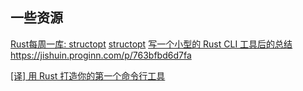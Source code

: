 ## 一些资源

[Rust每周一库: structopt](https://colobu.com/2019/09/29/rust-lib-per-week-structopt/)
[structopt](https://docs.rs/structopt/latest/structopt/)
[写一个小型的 Rust CLI 工具后的总结]()https://jishuin.proginn.com/p/763bfbd6d7fa

[[译] 用 Rust 打造你的第一个命令行工具](https://juejin.cn/post/6844903821307723789#heading-5)